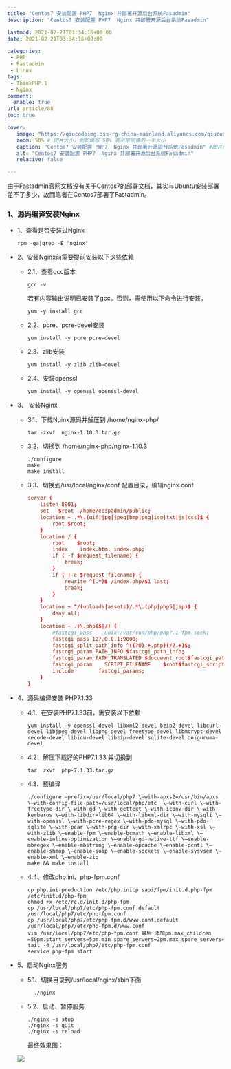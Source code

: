 ```yaml
---
title: "Centos7 安装配置 PHP7  Nginx 并部署开源后台系统Fasadmin"
description: "Centos7 安装配置 PHP7  Nginx 并部署开源后台系统Fasadmin"

lastmod: 2021-02-21T03:34:16+00:00
date: 2021-02-21T03:34:16+00:00

categories:
 - PHP
 - Fastadmin
 - Linux
tags:
 - ThinkPHP.1
 - Nginx
comment:
  enable: true
url: article/88
toc: true

cover:
   image: "https://qiucodeimg.oss-rg-china-mainland.aliyuncs.com/qiucode2020/1613878196053.png" #图片路径例如：posts/tech/123/123.png
   zoom: 50% # 图片大小，例如填写 50% 表示原图像的一半大小
   caption: "Centos7 安装配置 PHP7  Nginx 并部署开源后台系统Fasadmin" #图片底部描述
   alt: "Centos7 安装配置 PHP7  Nginx 并部署开源后台系统Fasadmin"
   relative: false

---
```


由于Fastadmin官网文档没有关于Centos7的部署文档，其实与Ubuntu安装部署差不了多少，故而笔者在Centos7部署了Fastadmin。

<!--more-->

### 1、源码编译安装Nginx

- 1、查看是否安装过Nginx

  ```shell
  rpm -qa|grep -E "nginx"
  ```

  

- 2、安装Nginx前需要提前安装以下这些依赖

  - 2.1、查看gcc版本

    ```shell
    gcc -v
    ```

    

    若有内容输出说明已安装了gcc。否则，需使用以下命令进行安装。

    ```shell
    yum -y install gcc
    ```

    

  - 2.2、pcre、pcre-devel安装

    ```shell
    yum install -y pcre pcre-devel
    ```

    

  - 2.3、zlib安装

    ```shell
    yum install -y zlib zlib-devel
    ```

    

  - 2.4、安装openssl

    ```shell
    yum install -y openssl openssl-devel
    ```

    

- 3、 安装Nginx

  - 3.1、下载Nginx源码并解压到 /home/nginx-php/

    ```shell
    tar -zxvf  nginx-1.10.3.tar.gz
    ```

    

  - 3.2、切换到 /home/nginx-php/nginx-1.10.3

    ```shell
    ./configure
    make
    make install
    ```

    

  - 3.3、切换到/usr/local/nginx/conf 配置目录，编辑nginx.conf

    ```conf
    server {
        listen 8001;
        set   $root  /home/ecspadmin/public;
        location ~ .*\.(gif|jpg|jpeg|bmp|png|ico|txt|js|css)$ {
            root $root;
        }
        location / {
            root    $root;
            index    index.html index.php;
            if ( -f $request_filename) {
                break;
            }
            if ( !-e $request_filename) {
                rewrite ^(.*)$ /index.php/$1 last;
                break;
            }
        }
        location ~ ^/(uploads|assets)/.*\.(php|php5|jsp)$ {
            deny all;
        }
        location ~ .+\.php($|/) {
            #fastcgi_pass    unix:/var/run/php/php7.1-fpm.sock;
            fastcgi_pass 127.0.0.1:9000; 
            fastcgi_split_path_info ^((?U).+.php)(/?.+)$;
            fastcgi_param PATH_INFO $fastcgi_path_info;
            fastcgi_param PATH_TRANSLATED $document_root$fastcgi_path_info;
            fastcgi_param    SCRIPT_FILENAME    $root$fastcgi_script_name;
            include        fastcgi_params;
        }
    }
    ```

    

- 4、源码编译安装 PHP7.1.33

  - 4.1、在安装PHP7.1.33前，需安装以下依赖

    ```shell
    yum install -y openssl-devel libxml2-devel bzip2-devel libcurl-devel libjpeg-devel libpng-devel freetype-devel libmcrypt-devel recode-devel libicu-devel libzip-devel sqlite-devel oniguruma-devel
    ```

    

  - 4.2、解压下载好的PHP7.1.33 并切换到

    ```shell
    tar  zxvf  php-7.1.33.tar.gz
    ```

    

  - 4.3、预编译

    ```shell
    ./configure —prefix=/usr/local/php7 \—with-apxs2=/usr/bin/apxs \—with-config-file-path=/usr/local/php/etc  \—with-curl \—with-freetype-dir \—with-gd \—with-gettext \—with-iconv-dir \—with-kerberos \—with-libdir=lib64 \—with-libxml-dir \—with-mysqli \—with-openssl \—with-pcre-regex \—with-pdo-mysql \—with-pdo-sqlite \—with-pear \—with-png-dir \—with-xmlrpc \—with-xsl \—with-zlib \—enable-fpm \—enable-bcmath \—enable-libxml \—enable-inline-optimization \—enable-gd-native-ttf \—enable-mbregex \—enable-mbstring \—enable-opcache \—enable-pcntl \—enable-shmop \—enable-soap \—enable-sockets \—enable-sysvsem \—enable-xml \—enable-zip
    make && make install
    ```

    

  - 4.4、修改php.ini、php-fpm.conf

    ```shell
    cp php.ini-production /etc/php.inicp sapi/fpm/init.d.php-fpm /etc/init.d/php-fpm
    chmod +x /etc/rc.d/init.d/php-fpm
    cp /usr/local/php7/etc/php-fpm.conf.default /usr/local/php7/etc/php-fpm.conf
    cp /usr/local/php7/etc/php-fpm.d/www.conf.default /usr/local/php7/etc/php-fpm.d/www.conf
    vim /usr/local/php7/etc/php-fpm.conf 最后 添加pm.max_children =50pm.start_servers=5pm.min_spare_servers=2pm.max_spare_servers=8
    tail -4 /usr/local/php7/etc/php-fpm.conf
    service php-fpm start
    ```

    

- 5、启动Nginx服务

  - 5.1、切换目录到/usr/local/nginx/sbin下面

    ```shell
      ./nginx
    ```

    

  - 5.2、启动、暂停服务

    ```shell
    ./nginx -s stop
    ./nginx -s quit
    ./nginx -s reload
    ```

    

    最终效果图：

    

  ![](https://qiucodeimg.oss-rg-china-mainland.aliyuncs.com/qiucode2020/1613878196053.png)

